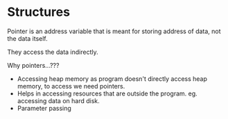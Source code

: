 # Structures

Pointer is an address variable that is meant for storing address of data, not the data itself.

They access the data indirectly.

Why pointers...???

* Accessing heap memory as program doesn't directly access heap memory, to access we need pointers.
* Helps in accessing resources that are outside the program. eg. accessing data on hard disk.
* Parameter passing
